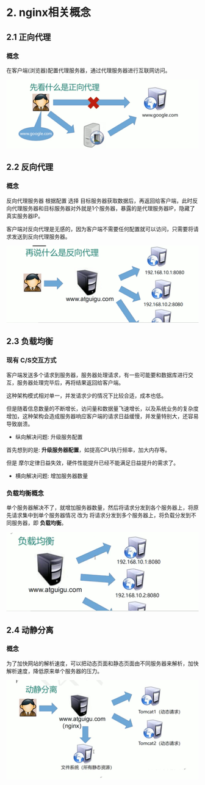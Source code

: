 # 2. nginx相关概念

## 2.1 正向代理
### 概念

在客户端(浏览器)配置代理服务器，通过代理服务器进行互联网访问。

![](../assets/正向代理图示.png)

## 2.2 反向代理
### 概念

反向代理服务器 根据配置 选择 目标服务器获取数据后，再返回给客户端，此时反向代理服务器和目标服务器对外就是1个服务器，暴露的是代理服务器IP，隐藏了真实服务器IP。

客户端对反向代理是无感的，因为客户端不需要任何配置就可以访问，只需要将请求发送到反向代理服务器。

![](../assets/反向代理图示.png)

## 2.3 负载均衡

### 现有 C/S交互方式
客户端发送多个请求到服务器，服务器处理请求，有一些可能要和数据库进行交互，服务器处理完毕后，再将结果返回给客户端。

这种架构模式相对单一，并发请求少的情况下比较合适，成本也低。

但是随着信息数量的不断增长，访问量和数据量飞速增长，以及系统业务的复杂度增加，这种架构会造成服务器响应客户端的请求日益缓慢，并发量特别大，还容易导致崩溃。

* 纵向解决问题: 升级服务配置

首先想到的是: **升级服务器配置**，如提高CPU执行频率，加大内存等。

但是 摩尔定律日益失效，硬件性能提升已经不能满足日益提升的需求了。

* 横向解决问题: 增加服务器数量

### 负载均衡概念

单个服务器解决不了，就增加服务器数量，然后将请求分发到各个服务器上，将原先请求集中到单个服务器情况 改为 将请求分发到多个服务器上，将负载分发到不同服务器，即 **负载均衡**。

![](../assets/负载均衡图示.png)


## 2.4 动静分离
### 概念
为了加快网站的解析速度，可以把动态页面和静态页面由不同服务器来解析，加快解析速度，降低原来单个服务器的压力。

![](../assets/动静分离图示.png)

